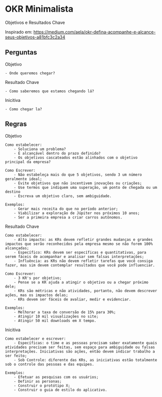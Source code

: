 # OKR Minimalista


Objetivos e Resultados Chave

Inspirado em: https://medium.com/aela/okr-defina-acompanhe-e-alcance-seus-objetivos-a81bfc3c2a34

## Perguntas

Objetivo

	- Onde queremos chegar?

Resultado Chave

	- Como saberemos que estamos chegando lá?

Inicitiva

	- Como chegar la?


## Regras

Objetivo

	Como estabelecer:
		- Soluciona um problema?
		- É alcançável dentro do prazo definido?
		- Os objetivos cascateados estão alinhados com o objetivo principal da empresa?

	Como Escrever:
		- Não estabeleça mais do que 5 objetivos, sendo 3 um número geralmente ideal;
		- Evite objetivos que não incentivem inovações ou criações;
		- Use termos que indiquem uma superação, um ponto de chegada ou um destino
		- Escreva um objetivo claro, sem ambiguidade.

	Exemplos:
		- Gerar mais receita do que no período anterior;
		- Viabilizar a exploração de Júpiter nos próximos 10 anos;
		- Ser a primeira empresa a criar carros autônomos.

Resultado Chave

	Como estabelecer:
		- Alto impacto: as KRs devem refletir grandes mudanças e grandes impactos que serão reconhecidos pela empresa mesmo se não forem 100% alcançadas;
		- Específico: KRs devem ser específicas e quantitativas, para serem fáceis de acompanhar e analisar sem falsas interpretações;
		- Influência: as KRs não devem refletir tarefas que você consiga fazer, mas sim devem contemplar resultados que você pode influenciar.

	Como Escrever:
		- 3 KR's por objetivo;
		- Pense se a KR ajuda a atingir o objetivo ou a chegar próximo dele;
		- KRs são métricas e não atividades, portanto, não devem descrever ações, mas os impactos delas;
		- KRs devem ser fáceis de avaliar, medir e evidenciar.

	Exemplos:
		- Melhorar a taxa de conversão de 15% para 30%;
		- Atingir 10 mil visualizações no site;
		- Atingir 50 mil downloads em X tempo.

Inicitiva

	Como estabelecer e escrever:
		- Específicas: o time e as pessoas precisam saber exatamente quais atividades precisam ser feitas, sem espaço para ambiguidade ou falsas interpretações. Iniciativas são ações, então devem indicar trabalho a ser feito;
		- Sob Controle: diferente das KRs, as iniciativas estão totalmente sob o controle das pessoas e das equipes.

	Exemplos:
		- Efetuar as pesquisas com os usuários;
		- Definir as personas;
		- Construir o protótipo X;
		- Construir o guia de estilo do aplicativo.
